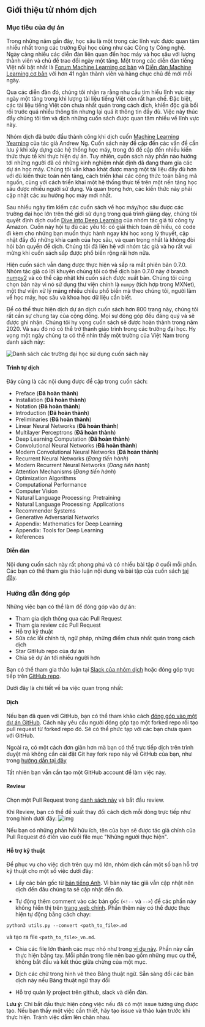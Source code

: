 ## Giới thiệu từ nhóm dịch

### Mục tiêu của dự án
Trong những năm gần đây, học sâu là một trong các lĩnh vực được quan tâm nhiều nhất trong các trường Đại học cũng như các Công ty Công nghệ.
Ngày càng nhiều các diễn đàn liên quan đến học máy và học sâu với lượng thành viên và chủ đề trao đổi ngày một tăng. 
Một trong các diễn đàn tiếng Việt nổi bật nhất là [Forum Machine Learning cơ bản](https://www.facebook.com/groups/machinelearningcoban/) và 
[Diễn đàn Machine Learning cơ bản](https://forum.machinelearningcoban.com/) với hơn 41 ngàn thành viên và hàng chục chủ đề mới mỗi ngày.

Qua các diễn đàn đó, chúng tôi nhận ra rằng nhu cầu tìm hiểu lĩnh vực này ngày một tăng trong khi lượng tài liệu tiếng Việt còn rất hạn chế.
Đặc biệt, các tài liệu tiếng Việt còn chưa nhất quán trong cách dịch, khiến độc giả bối rối trước quá nhiều thông tin nhưng
lại quá ít thông tin đầy đủ. Việc này thúc đẩy chúng tôi tìm và dịch những cuốn sách được quan tâm nhiều về lĩnh vực này.

Nhóm dịch đã bước đầu thành công khi dịch cuốn [Machine Learning Yearning](https://github.com/aivivn/Machine-Learning-Yearning-Vietnamese-Translation/blob/master/chapters/all_chapters.md)
của tác giả Andrew Ng. 
Cuốn sách này đề cập đến các vấn đề cần lưu ý khi xây dựng các hệ thống học máy, trong đó đề cập đến nhiều kiến thức thực tế khi thực hiện dự án. 
Tuy nhiên, cuốn sách này phần nào hướng tới những người đã có những kinh nghiệm nhất định đã đang tham gia các dự án học máy. Chúng tôi vẫn khao khát được mang một
tài liệu đầy đủ hơn với đủ kiến thức toán nền tảng, cách triển khai các công thức toán bằng mã nguồn, cùng với cách triển khai một hệ thống thực tế trên một nền tảng
học sâu được nhiều người sử dụng. Và quan trọng hơn, các kiến thức này phải cập nhật các xu hướng học máy mới nhất.

Sau nhiều ngày tìm kiếm các cuốn sách về học máy/học sâu được các trường đại học lớn trên thế giới sử dụng trong quá trình giảng dạy, 
chúng tôi quyết định dịch cuốn [Dive into Deep Learning](https://www.d2l.ai/) của nhóm tác  giả từ công ty Amazon. 
Cuốn này hội tụ đủ các yếu tố: có giải thích toán dễ hiểu, có code đi kèm cho những bạn muốn thực hành ngay khi học xong lý thuyết,
cập nhật đầy đủ những khía cạnh của học sâu, và quan trọng nhất là không đòi hỏi bản quyền để dịch. 
Chúng tôi đã liên hệ với nhóm tác giả và họ rất vui mừng khi cuốn sách sắp được phổ biến rộng rãi hơn nữa.

Hiện cuốn sách vẫn đang được thực hiện và sắp ra mắt phiên bản 0.7.0. Nhóm tác giả có lời khuyên chúng tôi có thể dịch bản 0.7.0 này ở branch
[numpy2](https://github.com/d2l-ai/d2l-en/tree/numpy2) và có thể cập nhật khi cuốn sách được xuất bản. 
Chúng tôi cũng chọn bản này vì nó sử dụng thư viện chính là `numpy` (tích hợp trong MXNet), một thư viện xử lý mảng nhiều chiều phổ biến mà theo
chúng tôi, người làm về học máy, học sâu và khoa học dữ liệu cần biết.

Để có thể thực hiện dịch dự án dịch cuốn sách hơn 800 trang này, chúng tôi rất cần sự chung tay của cộng đồng. 
Mọi sự đóng góp đều đáng quý và sẽ được ghi nhận. Chúng tôi hy vọng cuốn sách sẽ được hoàn thành trong năm 2020. 
Và sau đó nó có thể trở thành giáo trình trong các trường đại học. 
Hy vọng một ngày chúng ta có thể nhìn thấy một trường của Việt Nam trong danh sách này:

![Danh sách các trường đại học sử dụng cuốn sách này](https://i.ibb.co/M2ZXzP6/Screen-Shot-2019-11-27-at-6-37-04-PM.png)

#### Trình tự dịch
Đây cũng là các nội dung được đề cập trong cuốn sách:

* Preface (**Đã hoàn thành**)
* Installation (**Đã hoàn thành**)
* Notation (**Đã hoàn thành**)
* Introduction (**Đã hoàn thành**)
* Preliminaries (**Đã hoàn thành**)
* Linear Neural Networks (**Đã hoàn thành**)
* Multilayer Perceptrons (**Đã hoàn thành**)
* Deep Learning Computation (**Đã hoàn thành**)
* Convolutional Neural Networks (**Đã hoàn thành**)
* Modern Convolutional Neural Networks (**Đã hoàn thành**)
* Recurrent Neural Networks (*Đang tiến hành*)
* Modern Recurrent Neural Networks (*Đang tiến hành*)
* Attention Mechanisms (*Đang tiến hành*)
* Optimization Algorithms
* Computational Performance
* Computer Vision
* Natural Language Processing: Pretraining
* Natural Language Processing: Applications
* Recommender Systems
* Generative Adversarial Networks
* Appendix: Mathematics for Deep Learning
* Appendix: Tools for Deep Learning
* References

#### Diễn đàn

Nội dung cuốn sách này rất phong phú và có nhiều bài tập ở cuối mỗi phần. Các
bạn có thể tham gia thảo luận nội dung và bài tập của cuốn sách
[tại đây](https://forum.machinelearningcoban.com/c/d2l).

### Hướng dẫn đóng góp

Những việc bạn có thể làm để đóng góp vào dự án:

* Tham gia dịch thông qua các Pull Request
* Tham gia review các Pull Request
* Hỗ trợ kỹ thuật
* Sửa các lỗi chính tả, ngữ pháp, những điểm chưa nhất quán trong cách dịch
* Star GitHub repo của dự án
* Chia sẻ dự án tới nhiều người hơn

Bạn có thể tham gia thảo luận tại [Slack của nhóm dịch](https://docs.google.com/forms/d/e/1FAIpQLScYforPRBn0oDhqSV_zTpzkxCAf0F7Cke13QS2tqXrJ8LxisQ/viewform?usp=sf_link) hoặc đóng góp trực tiếp trên [GitHub repo](https://github.com/aivivn/d2l-vn).

Dưới đây là chi tiết về ba việc quan trọng nhất:

#### Dịch
Nếu bạn đã quen với GitHub, bạn có thể tham khảo cách [đóng góp vào một dự án GitHub](https://codetot.net/contribute-github/). Cách này yêu cầu người đóng góp tạo một forked repo rồi tạo pull request từ forked repo đó. Sẽ có thể phức tạp với các bạn chưa quen với GitHub.

Ngoài ra, có một cách đơn giản hơn mà bạn có thể trực tiếp dịch trên trình duyệt mà không cần cài đặt Git hay fork repo này về GitHub của bạn, như trong [hướng dẫn tại đây](https://github.com/aivivn/d2l-vn/blob/master/CONTRIBUTING.md)

Tất nhiên bạn vẫn cần tạo một GitHub account để làm việc này.

#### Review

Chọn một Pull Request trong [danh sách này](https://github.com/aivivn/d2l-vn/pulls) và bắt đầu review.

Khi Review, bạn có thể đề xuất thay đổi cách dịch mỗi dòng trực tiếp như trong hình dưới đây:
![img](https://user-images.githubusercontent.com/19977/58752991-f39d0880-846c-11e9-8c03-c7aded86ee9b.png)

Nếu bạn có những phản hồi hữu ích, tên của bạn sẽ được tác giả chính của Pull Request đó điền vào cuối file mục "Những người thực hiện".

#### Hỗ trợ kỹ thuật
Để phục vụ cho việc dịch trên quy mô lớn, nhóm dịch cần một số bạn hỗ trợ kỹ thuật cho một số việc dưới đây:

* Lấy các bản gốc từ [bản tiếng Anh](https://github.com/d2l-ai/d2l-en/tree/numpy2). Vì bản này tác giả vẫn cập nhật nên dịch đến đâu chúng ta sẽ cập nhật đến đó.

* Tự động thêm comment vào các bản gốc (`<!--` và `-->`) để các phần này không hiển thị trên [trang web chính](https://d2l.aivivn.com/). Phần thêm này có thể được thực hiện tự động bằng cách chạy:
```
python3 utils.py --convert <path_to_file>.md
```
và tạo ra file `<path_to_file>_vn.md`.

* Chia các file lớn thành các mục nhỏ như trong [ví dụ này](https://github.com/aivivn/d2l-vn/blame/master/chapter_preface/index_vn.md). Phần này cần thực hiện bằng tay. Mỗi phần trong file nên bao gồm những mục cụ thể, không bắt đầu và kết thúc giữa chừng của một mục.

* Dịch các chữ trong hình vẽ theo Bảng thuật ngữ. Sẵn sàng đổi các bản dịch này nếu
Bảng thuật ngữ thay đổi

* Hỗ trợ quản lý project trên github, slack và diễn đàn.

**Lưu ý:** Chỉ bắt đầu thực hiện công việc nếu đã có một issue tương ứng được tạo. Nếu bạn thấy một việc cần thiết, hãy tạo issue và thảo luận trước khi thực hiện. Tránh việc dẫm lên chân nhau.
